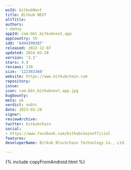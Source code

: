 ```yaml
---
wsId: bitkubNext
title: Bitkub NEXT
altTitle: 
authors:
- danny
appId: com.bbt.bitkubnext.app
appCountry: th
idd: '6444399387'
released: 2022-12-07
updated: 2024-03-28
version: '2.1'
stars: 4.9
reviews: 230
size: '122383360'
website: https://www.bitkubchain.com
repository: 
issue: 
icon: com.bbt.bitkubnext.app.jpg
bugbounty: 
meta: ok
verdict: nobtc
date: 2023-03-29
signer: 
reviewArchive: 
twitter: bitkubchain
social:
- https://www.facebook.com/bitkubchainofficial
features: 
developerName: Bitkub Blockchain Technology Co., Ltd.

---
```


{% include copyFromAndroid.html %}
